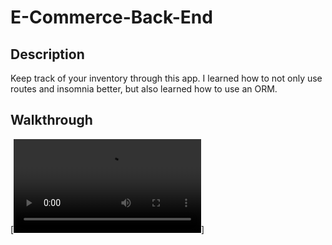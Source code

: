 # E-Commerce-Back-End

## Description

Keep track of your inventory through this app. I learned how to not only use routes and insomnia better, but also learned how to use an ORM.

## Walkthrough

[![Watch the video](./videos/ecommerce_walkthrough.webm)]

